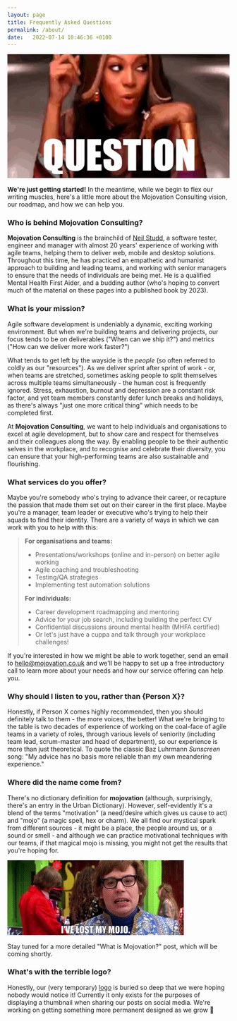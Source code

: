 ```yaml
---
layout: page
title: Frequently Asked Questions
permalink: /about/
date:   2022-07-14 10:46:36 +0100
---
```


![Destiny's Child - Independent Women, Pt. 1 - "Question"](/assets/img/destinys-child-question.gif)

**We're just getting started!** In the meantime, while we begin to flex our writing muscles, here's a little more about the Mojovation Consulting vision, our roadmap, and how we can help you.

### Who is behind Mojovation Consulting?

**Mojovation Consulting** is the brainchild of <a href="https://www.neilstudd.com">Neil Studd</a>, a software tester, engineer and manager with almost 20 years' experience of working with agile teams, helping them to deliver web, mobile and desktop solutions. Throughout this time, he has practiced an empathetic and humanist approach to building and leading teams, and working with senior managers to ensure that the needs of individuals are being met. He is a qualified Mental Health First Aider, and a budding author (who's hoping to convert much of the material on these pages into a published book by 2023).

### What is your mission?

Agile software development is undeniably a dynamic, exciting working environment. But when we're building teams and delivering projects, our focus tends to be on deliverables ("When can we ship it?") and metrics ("How can we deliver more work faster?")

What tends to get left by the wayside is the _people_ (so often referred to coldly as our "resources"). As we deliver sprint after sprint of work - or, when teams are stretched, sometimes asking people to split themselves across multiple teams simultaneously - the human cost is frequently ignored. Stress, exhaustion, burnout and depression are a constant risk factor, and yet team members constantly defer lunch breaks and holidays, as there's always "just one more critical thing" which needs to be completed first.

At **Mojovation Consulting**, we want to help individuals and organisations to excel at agile development, but to show care and respect for themselves and their colleagues along the way. By enabling people to be their authentic selves in the workplace, and to recognise and celebrate their diversity, you can ensure that your high-performing teams are also sustainable and flourishing.

### What services do you offer?

Maybe you're somebody who's trying to advance their career, or recapture the passion that made them set out on their career in the first place. Maybe you're a manager, team leader or executive who's trying to help their squads to find their identity. There are a variety of ways in which we can work with you to help with this: 

> **For organisations and teams:**
> * Presentations/workshops (online and in-person) on better agile working
> * Agile coaching and troubleshooting
> * Testing/QA strategies
> * Implementing test automation solutions
> 
> **For individuals:**
> * Career development roadmapping and mentoring 
> * Advice for your job search, including building the perfect CV 
> * Confidential discussions around mental health (MHFA certified)
> * Or let's just have a cuppa and talk through your workplace challenges!

If you're interested in how we might be able to work together, send an email to <a href="mailto:hello@mojovation.co.uk">hello@mojovation.co.uk</a> and we'll be happy to set up a free introductory call to learn more about your needs and how our service offering can help you.

### Why should I listen to you, rather than {Person X}?

Honestly, if Person X comes highly recommended, then you should definitely talk to them - the more voices, the better! What we're bringing to the table is two decades of experience of working on the coal-face of agile teams in a variety of roles, through various levels of seniority (including team lead, scrum-master and head of department), so our experience is more than just theoretical. To quote the classic Baz Luhrmann _Sunscreen_ song: "My advice has no basis more reliable than my own meandering experience."

### Where did the name come from?

There's no dictionary definition for **mojovation** (although, surprisingly, there's an entry in the Urban Dictionary). However, self-evidently it's a blend of the terms "motivation" (a need/desire which gives us cause to act) and "mojo" (a magic spell, hex or charm). We all find our mystical spark from different sources - it might be a place, the people around us, or a sound or smell - and although we can practice motivational techniques with our teams, if that magical mojo is missing, you might not get the results that you're hoping for.

![Austin Powers has lost his mojo.](/assets/img/austin-mojo.gif)

Stay tuned for a more detailed "What is Mojovation?" post, which will be coming shortly.

### What's with the terrible logo?

Honestly, our (very temporary) [logo](/assets/img/temporary_logo.png) is buried so deep that we were hoping nobody would notice it! Currently it only exists for the purposes of displaying a thumbnail when sharing our posts on social media. We're working on getting something more permanent designed as we grow 🌱 